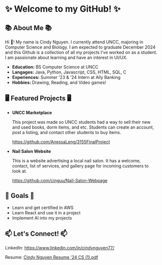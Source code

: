 # ✨ **Welcome to my GitHub!** ✨

## 📚 **About Me** 📚</span>

Hi 👋! My name is Cindy Nguyen. I currently attend UNCC, majoring in Computer Science and Biology. I am expected to graduate December 2024 and this Github is a collection of all my projects I've worked on as a student. I am passionate about learning and have an interest in UI/UX. 

- **Education:** BS Computer Science at UNCC
- **Langages:** Java, Python, Javascript, CSS, HTML, SQL, C
- **Experiences:** Summer '23 & '24 Intern at Ally Banking
- **Hobbies:** Drawing, Reading, and Video games!


## 🖥️ **Featured Projects** 🖥️
- **UNCC Marketplace**

  This project was made so UNCC students had a way to sell their new and used books, dorm items, and etc. Students can create an account, post a listing, and contact other students to buy items.
  
  https://github.com/AnessaLeng/3155FinalProject

- **Nail Salon Website**

  This is a website advertising a local nail salon. It has a welcome, contact, list of services, and gallery page for incoming customers to look at.

   https://github.com/cinguu/Nail-Salon-Webpage
 
## 🎯 **Goals** 🎯
- Learn and get certified in AWS
- Learn React and use it in a project
- Implement AI into my projects
 
## 📫 **Let's Connect!** 📫

LinkedIn: https://www.linkedin.com/in/cindynguyen77/

Resume: [Cindy Nguyen Resume '24 CS (1).pdf](https://github.com/user-attachments/files/16716992/Cindy.Nguyen.Resume.24.CS.1.pdf)

